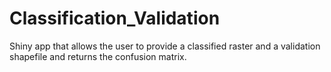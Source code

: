 # Classification_Validation
Shiny app that allows the user to provide a classified raster and a validation shapefile and returns the confusion matrix.
